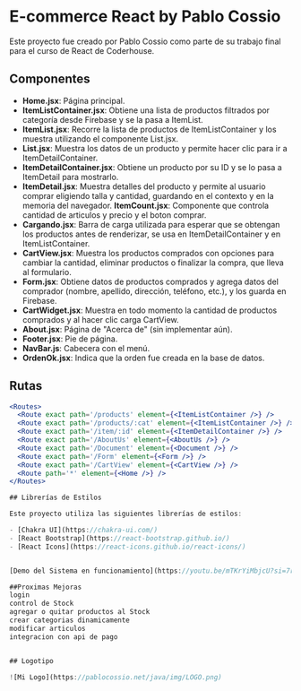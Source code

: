 # E-commerce React by Pablo Cossio

Este proyecto fue creado por Pablo Cossio como parte de su trabajo final para el curso de React de Coderhouse.

## Componentes

- **Home.jsx**: Página principal.
- **ItemListContainer.jsx**: Obtiene una lista de productos filtrados por categoría desde Firebase y se la pasa a ItemList.
- **ItemList.jsx**: Recorre la lista de productos de ItemListContainer y los muestra utilizando el componente List.jsx.
- **List.jsx**: Muestra los datos de un producto y permite hacer clic para ir a ItemDetailContainer.
- **ItemDetailContainer.jsx**: Obtiene un producto por su ID y se lo pasa a ItemDetail para mostrarlo.
- **ItemDetail.jsx**: Muestra detalles del producto y permite al usuario comprar eligiendo talla y cantidad, guardando en el contexto y en la memoria del navegador.
**ItemCount.jsx**: Componente que controla cantidad de articulos y precio y el boton comprar.
- **Cargando.jsx**: Barra de carga utilizada para esperar que se obtengan los productos antes de renderizar, se usa en ItemDetailContainer y en ItemListContainer.
- **CartView.jsx**: Muestra los productos comprados con opciones para cambiar la cantidad, eliminar productos o finalizar la compra, que lleva al formulario.
- **Form.jsx**: Obtiene datos de productos comprados y agrega datos del comprador (nombre, apellido, dirección, teléfono, etc.), y los guarda en Firebase.
- **CartWidget.jsx**: Muestra en todo momento la cantidad de productos comprados y al hacer clic carga CartView.
- **About.jsx**: Página de "Acerca de" (sin implementar aún).
- **Footer.jsx**: Pie de página.
- **NavBar.js**: Cabecera con el menú.
- **OrdenOk.jsx**: Indica que la orden fue creada en la base de datos.

## Rutas

```jsx
<Routes>
  <Route exact path='/products' element={<ItemListContainer />} />
  <Route exact path='/products/:cat' element={<ItemListContainer />} />
  <Route exact path='/item/:id' element={<ItemDetailContainer />} />
  <Route exact path='/AboutUs' element={<AboutUs />} />
  <Route exact path='/Document' element={<Document />} />
  <Route exact path='/Form' element={<Form />} />
  <Route exact path='/CartView' element={<CartView />} />
  <Route path='*' element={<Home />} />
</Routes>

## Librerías de Estilos

Este proyecto utiliza las siguientes librerías de estilos:

- [Chakra UI](https://chakra-ui.com/)
- [React Bootstrap](https://react-bootstrap.github.io/)
- [React Icons](https://react-icons.github.io/react-icons/)


[Demo del Sistema en funcionamiento](https://youtu.be/mTKrYiMbjcU?si=7r7CxvRiGO5wbGX6)

##Proximas Mejoras
login
control de Stock
agregar o quitar productos al Stock
crear categorias dinamicamente
modificar articulos
integracion con api de pago


## Logotipo

![Mi Logo](https://pablocossio.net/java/img/LOGO.png)
